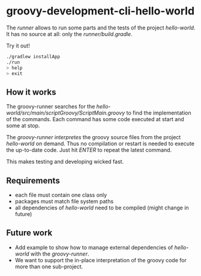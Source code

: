 # groovy-development-cli-hello-world

The *runner* allows to run some parts and the tests of the project *hello-world*.
It has no source at all: only the *runner/build.gradle*.

Try it out!

```bash
./gradlew installApp
./run
> help
> exit
```

## How it works

The groovy-runner searches for the *hello-world/src/main/scriptGroovy/ScriptMain.groovy* to find the implementation of the commands.
Each command has some code executed at start and some at stop.

The *groovy-runner interpretes* the groovy source files from the project *hello-world* on demand.
Thus no compilation or restart is needed to execute the up-to-date code.
Just hit *ENTER* to repeat the latest command.

This makes testing and developing wicked fast.

## Requirements

* each file must contain one class only
* packages must match file system paths
* all dependencies of *hello-world* need to be compiled (might change in future)

## Future work

* Add example to show how to manage external dependencies of *hello-world* with the *groovy-runner*.
* We want to support the in-place interpretation of the groovy code for more than one sub-project.


